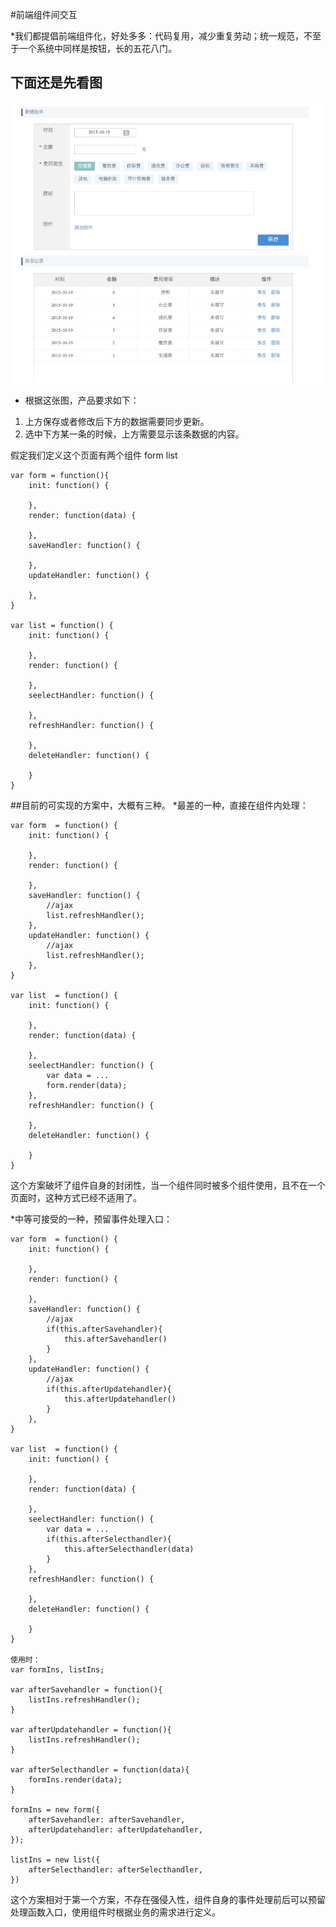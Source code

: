#前端组件间交互


*我们都提倡前端组件化，好处多多：代码复用，减少重复劳动；统一规范，不至于一个系统中同样是按钮，长的五花八门。

## 下面还是先看图

![ls 效果图](前端组件间交互.png)

* 根据这张图，产品要求如下：
1. 上方保存或者修改后下方的数据需要同步更新。
1. 选中下方某一条的时候，上方需要显示该条数据的内容。

假定我们定义这个页面有两个组件 form list

```
var form = function(){
    init: function() {

    },
    render: function(data) {

    },
    saveHandler: function() {

    },
    updateHandler: function() {

    },
}

var list = function() {
    init: function() {

    },
    render: function() {

    },
    seelectHandler: function() {

    },
    refreshHandler: function() {

    },
    deleteHandler: function() {

    }
}

```

##目前的可实现的方案中，大概有三种。
*最差的一种，直接在组件内处理：


```
var form  = function() {
    init: function() {

    },
    render: function() {

    },
    saveHandler: function() {
        //ajax
        list.refreshHandler();
    },
    updateHandler: function() {
        //ajax
        list.refreshHandler();
    },
}

var list  = function() {
    init: function() {

    },
    render: function(data) {

    },
    seelectHandler: function() {
        var data = ...
        form.render(data);
    },
    refreshHandler: function() {

    },
    deleteHandler: function() {

    }
}

```
这个方案破坏了组件自身的封闭性，当一个组件同时被多个组件使用，且不在一个页面时，这种方式已经不适用了。


*中等可接受的一种，预留事件处理入口：


```
var form  = function() {
    init: function() {

    },
    render: function() {

    },
    saveHandler: function() {
        //ajax
        if(this.afterSavehandler){
            this.afterSavehandler()
        }
    },
    updateHandler: function() {
        //ajax
        if(this.afterUpdatehandler){
            this.afterUpdatehandler()
        }
    },
}

var list  = function() {
    init: function() {

    },
    render: function(data) {

    },
    seelectHandler: function() {
        var data = ...
        if(this.afterSelecthandler){
            this.afterSelecthandler(data)
        }
    },
    refreshHandler: function() {

    },
    deleteHandler: function() {

    }
}

使用时：
var formIns, listIns;

var afterSavehandler = function(){
    listIns.refreshHandler();
}

var afterUpdatehandler = function(){
    listIns.refreshHandler();
}

var afterSelecthandler = function(data){
    formIns.render(data);
}

formIns = new form({
    afterSavehandler: afterSavehandler,
    afterUpdatehandler: afterUpdatehandler,
});

listIns = new list({
    afterSelecthandler: afterSelecthandler,
})
```
这个方案相对于第一个方案，不存在强侵入性，组件自身的事件处理前后可以预留处理函数入口，使用组件时根据业务的需求进行定义。

